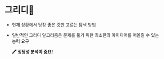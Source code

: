# 그리디🤔

- 현재 상황에서 당장 좋은 것만 고르는 탐색 방법

- 일반적인 그리디 알고리즘은 문제를 풀기 위한 최소한의 아이디어를 떠올릴 수 있는 능력 요구

  **🖍 정당성 분석이 중요!**

